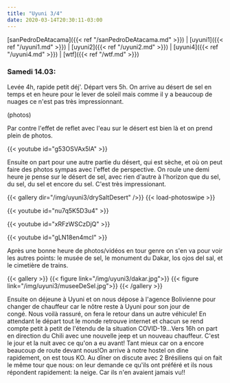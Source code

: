 ```yaml
---
title: "Uyuni 3/4"
date: 2020-03-14T20:30:11-03:00
---
```


[sanPedroDeAtacama]({{< ref "/sanPedroDeAtacama.md" >}}) |
[uyuni1]({{< ref "/uyuni1.md" >}}) |
[uyuni2]({{< ref "/uyuni2.md" >}}) |
[uyuni4]({{< ref "/uyuni4.md" >}}) |
[wtf]({{< ref "/wtf.md" >}})

### Samedi 14.03:

Levée 4h, rapide petit déj'. Départ vers 5h. On arrive au désert de sel en temps et en heure pour le lever de soleil mais comme il y a beaucoup de nuages ce n'est pas très impressionnant. 

(photos)

Par contre l'effet de reflet avec l'eau sur le désert est bien là et on prend plein de photos.

{{< youtube id="g53OSVAx5lA" >}}


Ensuite on part pour une autre partie du désert, qui est sèche, et où on peut faire des photos sympas avec l'effet de perspective. On roule une demi heure je pense sur le désert de sel, avec rien d'autre à l'horizon que du sel, du sel, du sel et encore du sel. C'est très impressionant.

{{< gallery dir="/img/uyuni3/drySaltDesert" />}} {{< load-photoswipe >}}
</br>

{{< youtube id="nu7q5K5D3u4" >}}
</br>

{{< youtube id="xRFzWSCzDjQ" >}}
</br>

{{< youtube id="gLN18en4mcI" >}}
</br>

Après une bonne heure de photos/vidéos en tour genre on s'en va pour voir les autres points: le musée de sel, le monument du Dakar, los ojos del sal, et le cimetière de trains. 

{{< gallery >}}
{{< figure link="/img/uyuni3/dakar.jpg">}}
{{< figure link="/img/uyuni3/museeDeSel.jpg">}}
{{< /gallery >}}

Ensuite on déjeune à Uyuni et on nous dépose à l'agence Bolivienne pour changer de chauffeur car le nôtre reste à Uyuni pour son jour de congé. Nous voilà rassuré, on fera le retour dans un autre véhicule!
En attendant le départ tout le monde retrouve internet et chacun se rend compte petit à petit de l'étendu de la situation COVID-19...Vers 16h on part en direction du Chili avec une nouvelle jeep et un nouveau chauffeur. C'est le jour et la nuit avec ce qu'on a eu avant! Tant mieux car on a encore beaucoup de route devant nous!On arrive à notre hostel on dine rapidement, on est tous KO. Au dîner on discute avec 2 Brésiliens qui on fait le même tour que nous: on leur demande ce qu'ils ont préféré et ils nous répondent rapidement: la neige. Car ils n'en avaient jamais vu!!
